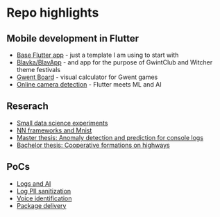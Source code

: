 # Repo highlights

## Mobile development in Flutter

- [Base Flutter app](https://github.com/OBorovec/app-FlutterAppBase) - just a template I am using to start with
- [Blavka/BlavApp](https://github.com/OBorovec/app-BlaviconApp) - and app for the purpose of GwintClub and Witcher theme festivals
- [Gwent Board](https://github.com/OBorovec/app-GwentBoard) - visual calculator for Gwent games
- [Online camera detection](https://github.com/OBorovec/app-FlutterOnlineDetectionApp) - Flutter meets ML and AI

## Reserach

- [Small data science experiments](https://github.com/OBorovec/ds-experiments)
- [NN frameworks and Mnist](https://github.com/OBorovec/ds-MnistAndNN)
- [Master thesis: Anomaly detection and prediction for console logs](https://github.com/OBorovec/research-AnomalyDetectionAndPrediction)
- [Bachelor thesis: Cooperative formations on highways](https://github.com/OBorovec/research-CooperativeFormationsOnHighway)

## PoCs
- [Logs and AI](https://github.com/OBorovec/poc-log-ai)
- [Log PII sanitization](https://github.com/OBorovec/poc-log-pii-sanitization)
- [Voice identification](https://github.com/OBorovec/poc-voice-identification)
- [Package delivery](https://github.com/OBorovec/poc-package-delivery)
